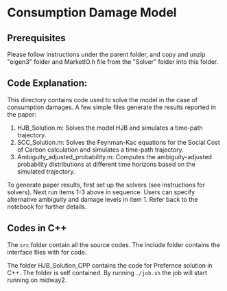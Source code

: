 # Consumption Damage Model

## Prerequisites

Please follow instructions under the parent folder, and copy and unzip "eigen3" folder and MarketIO.h file from the "Solver" folder into this folder.

## Code Explanation:
This directory contains code used to solve the model in the case of consumption damages. A few simple files generate the results reported in the paper:

1. HJB_Solution.m: Solves the model HJB and simulates a time-path trajectory.
2. SCC_Solution.m: Solves the Feynman-Kac equations for the Social Cost of Carbon calculation and simulates a time-path trajectory. 
3. Ambiguity_adjusted_probability.m: Computes the ambiguity-adjusted probability distributions at different time horizons based on the simulated trajectory.

To generate paper results, first set up the solvers (see instructions for solvers). Next run items 1-3 above in sequence. Users can specify alternative ambiguity and damage levels in item 1. Refer back to the notebook for further details.

## Codes in C++
The ```src``` folder contain all the source codes. The include folder contains the interface files with for code.


The folder HJB_Solution_CPP contains the code for Prefernce solution in C++. The folder is self contained.
By running ```./job.sh```  the job will start running on midway2.

